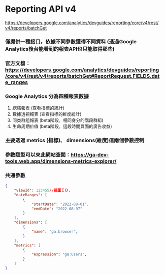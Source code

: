 # Reporting API v4

https://developers.google.com/analytics/devguides/reporting/core/v4/rest/v4/reports/batchGet

### 僅提供一種接口，依據不同參數獲得不同資料 (透過Google Analytics後台能看到的報表API也只能取得那些)
### 官方文檔：https://developers.google.com/analytics/devguides/reporting/core/v4/rest/v4/reports/batchGet#ReportRequest.FIELDS.date_ranges
### Google Analytics 分為四種報表數據
1. 總結報表 (查看指標的統計)
2. 數據透視報表 (查看指標的維度統計)
3. 同类群组報表 (beta階段，相同身分的階段群組)
4. 生命周期价值 (beta階段，這段時間頁面的廣告收益)

### 主要透過 metrics (指標)、 dimensions(維度)這兩個參數控制
### 參數類型可以來此網站查閱：https://ga-dev-tools.web.app/dimensions-metrics-explorer/

### 共通參數
```json
{
	"viewId": 123455//視圖ＩＤ,
	"dateRanges": [
		{
			"startDate": "2022-08-01",
			"endDate": "2022-08-07"
		}
	],
	"dimensions": [
		{
			"name": "ga:browser",
		}
	],
	"metrics": [
		{
			"expression": "ga:users",
		}
	]
}
```

